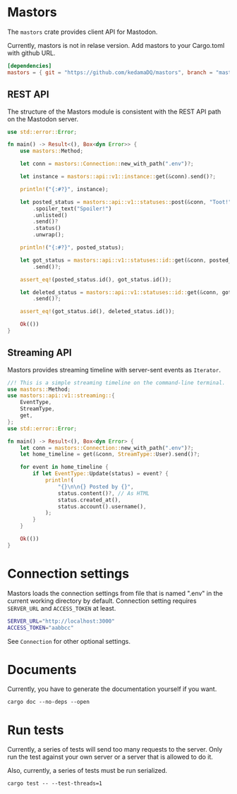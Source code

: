 # Mastors

The `mastors` crate provides client API for Mastodon.

Currently, mastors is not in relase version. Add mastors to your Cargo.toml with github URL.

```toml
[dependencies]
mastors = { git = "https://github.com/kedamaDQ/mastors", branch = "master" }
```

## REST API

The structure of the Mastors module is consistent with the REST API path on the Mastodon server.

```rust
use std::error::Error;

fn main() -> Result<(), Box<dyn Error>> {
    use mastors::Method;

    let conn = mastors::Connection::new_with_path(".env")?;

    let instance = mastors::api::v1::instance::get(&conn).send()?;

    println!("{:#?}", instance);

    let posted_status = mastors::api::v1::statuses::post(&conn, "Toot!")
        .spoiler_text("Spoiler!")
        .unlisted()
        .send()?
        .status()
        .unwrap();

    println!("{:#?}", posted_status);

    let got_status = mastors::api::v1::statuses::id::get(&conn, posted_status.id())
        .send()?;

    assert_eq!(posted_status.id(), got_status.id());

    let deleted_status = mastors::api::v1::statuses::id::get(&conn, got_status.id())
        .send()?;

    assert_eq!(got_status.id(), deleted_status.id());

    Ok(())
}
```

## Streaming API

Mastors provides streaming timeline with server-sent events as `Iterator`.

```rust
//! This is a simple streaming timeline on the command-line terminal.
use mastors::Method;
use mastors::api::v1::streaming::{
    EventType,
    StreamType,
    get,
};
use std::error::Error;

fn main() -> Result<(), Box<dyn Error> {
    let conn = mastors::Connection::new_with_path(".env")?;
    let home_timeline = get(&conn, StreamType::User).send()?;

    for event in home_timeline {
        if let EventType::Update(status) = event? {
            println!(
                "{}\n\n{} Posted by {}",
                status.content()?, // As HTML
                status.created_at(),
                status.account().username(),
            );
        }
    }

    Ok(())
}
```

# Connection settings

Mastors loads the connection settings from file that is named ".env" in the current working directory by default.
Connection setting requires `SERVER_URL` and `ACCESS_TOKEN` at least.

```bash
SERVER_URL="http://localhost:3000"
ACCESS_TOKEN="aabbcc"
```

See `Connection` for other optional settings.

# Documents

Currently, you have to generate the documentation yourself if you want.

```
cargo doc --no-deps --open
```


# Run tests

Currently, a series of tests will send too many requests to the server.
Only run the test against your own server or a server that is allowed to do it.

Also, currently, a series of tests must be run serialized.

```
cargo test -- --test-threads=1
```

